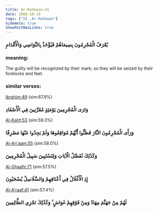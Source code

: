 ```yaml
---
title: Ar-Rahmaan:41
date: 2006-10-19
tags: ["55 .Ar-Rahmaan"]
hidemeta: true 
ShowPostNavLinks: true 
---
```

### يُعْرَفُ الْمُجْرِمُونَ بِسِيمَاهُمْ فَيُؤْخَذُ بِالنَّوَاصِي وَالْأَقْدَامِ
### meaning: 
The guilty will be recognized by their mark; so they will be seized by their forelocks and feet.
### similar verses: 

[Ibrahim:49](/14/49) (sim:67.9%)

### وَتَرَى الْمُجْرِمِينَ يَوْمَئِذٍ مُقَرَّنِينَ فِي الْأَصْفَادِ

[Al-Kahf:53](/18/53) (sim:59.3%)

### وَرَأَى الْمُجْرِمُونَ النَّارَ فَظَنُّوا أَنَّهُمْ مُوَاقِعُوهَا وَلَمْ يَجِدُوا عَنْهَا مَصْرِفًا

[Al-An'aam:55](/6/55) (sim:58.0%)

### وَكَذَٰلِكَ نُفَصِّلُ الْآيَاتِ وَلِتَسْتَبِينَ سَبِيلُ الْمُجْرِمِينَ

[Al-Ghaafir:71](/40/71) (sim:57.5%)

### إِذِ الْأَغْلَالُ فِي أَعْنَاقِهِمْ وَالسَّلَاسِلُ يُسْحَبُونَ

[Al-A'raaf:41](/7/41) (sim:57.4%)

### لَهُمْ مِنْ جَهَنَّمَ مِهَادٌ وَمِنْ فَوْقِهِمْ غَوَاشٍ ۚ وَكَذَٰلِكَ نَجْزِي الظَّالِمِينَ
